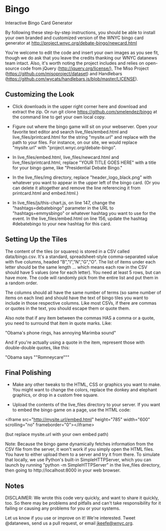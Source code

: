 Bingo
=====

Interactive Bingo Card Generator

By following these step-by-step instructions, you should be able to install your own branded and customized version of the WNYC bingo card generator at http://project.wnyc.org/debate-bingo/newcard.html

You're welcome to edit the code and insert your own images as you see fit, though we do ask that you leave the credits thanking our WNYC datanews team intact. Also, it's worth noting the project includes and relies on open-source code from jQuery (http://jquery.org/license/), The Miso Project (https://github.com/misoproject/dataset) and Handlebars (https://github.com/wycats/handlebars.js/blob/master/LICENSE).

Customizing the Look
--------------------

- Click downloads in the upper right corner here and download and extract the zip. Or run git clone https://github.com/smelendez/bingo at the command line to get your own local copy.

- Figure out where the bingo game will sit on your webserver. Open your favorite text editor and search live_files/embed.html and live_files/printcard.html for the string "mysite.url" and replace with the path to your files. For instance, on our site, we would replace "mysite.url" with "project.wnyc.org/debate-bingo".

- In live_files/embed.html, live_files/newcard.html and live_files/printcard.html, replace "YOUR TITLE GOES HERE" with a title for your bingo game, like "Presidential Debate Bingo."

- In the live_files/img directory, replace "header_logo_black.png" with whatever you want to appear in the upper left of the bingo card. (Or you can delete it altogether and remove the line referencing it from printcard.html and embed.html.)

- In live_files/js/this-chart.js, on line 147, change the "hashtags=debatebingo" parameter in the URL to "hashtags=emmysbingo" or whatever hashtag you want to use for the event. In the live_files/embed.html on line 156, update the hashtag #debatebingo to your new hashtag for this card. 

Setting Up the Tiles
--------------------

The content of the tiles (or squares) is stored in a CSV called data/bingo.csv. It's a standard, spreadsheet-style comma-separated value with five columns, headed "B","I","N","G","O". The list of items under each letter should be the same length ... which means each row in the CSV should have 5 values (one for each letter). You need at least 5 rows, but can have more. The code will randomly pick from the entire list and put them in a random order.

The columns should all have the same number of terms (so same number of items on each line) and should have the text of bingo tiles you want to include in those respective columns. Like most CSVs, if there are commas or quotes in the text, you should escape them or quote them.

Also note that if any item between the commas HAS a comma or a quote, you need to surround that item in quote marks. Like:

   "Obama's phone rings, has annoying Marimba sound"
   
And if you're actually using a quote in the item, represent those with double-double quotes, like this:

   "Obama says ""Romneycare"""

Final Polishing
---------------

+ Make any other tweaks to the HTML, CSS or graphics you want to make. You might want to change the colors, replace the donkey and elephant graphics, or drop in a custom free square.

+ Upload the contents of the live_files directory to your server. If you want to embed the bingo game on a page, use the HTML code:

&lt;iframe src="http://mysite.url/embed.html" height="785" width="600" scrolling="no" frameborder="0"&gt;&lt;/iframe&gt;

 (but replace mysite.url with your own embed path)

Note: Because the bingo game dynamically fetches information from the CSV file from the server, it won't work if you simply open the HTML files. You have to either upload them to a server and try it from there. To simulate that locally, we use Python's built-in SimpleHTTPServer, which you can launch by running "python -m SimpleHTTPServer" in the live_files directory, then going to http://localhost:8000 in your web browser.

Notes
-----

DISCLAIMER: We wrote this code very quickly, and want to share it quickly, too. So there may be problems and pitfalls
and can't take responsibility for it failing or causing any problems for you or your systems.

Let us know if you use or improve on it! We're interested. Tweet @datanews, send us a pull request, or email jkeefe@wnyc.org.

